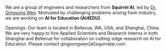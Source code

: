 We are a group of engineers and researchers from **Squirrel AI**, led by [Dr. Qingsong Wen](https://sites.google.com/site/qingsongwen8/). Motivated by challenging problems arising from industry, we are working on **AI for Education (AI4EDU)**.

Openings: Our team is located in Bellevue, WA, USA, and Shanghai, China. We are very happy to hire Applied Scientists and Research Interns in both Shanghai and Bellevue for collaboration on cutting-edge research on AI for Education. Please contact qingsongwen[at]squirrelai.com.
